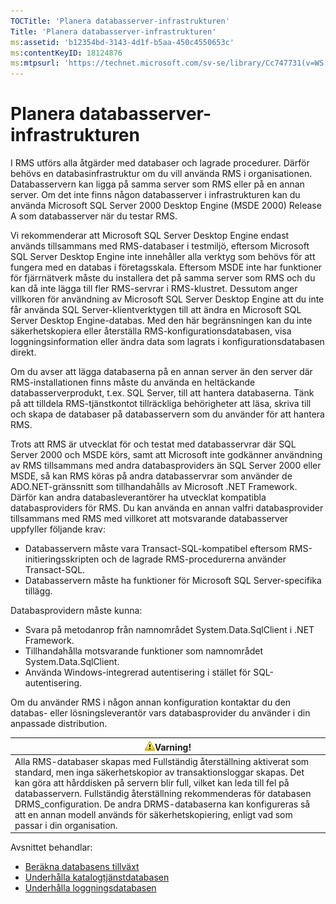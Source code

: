 ```yaml
---
TOCTitle: 'Planera databasserver-infrastrukturen'
Title: 'Planera databasserver-infrastrukturen'
ms:assetid: 'b12354bd-3143-4d1f-b5aa-450c4550653c'
ms:contentKeyID: 18124876
ms:mtpsurl: 'https://technet.microsoft.com/sv-se/library/Cc747731(v=WS.10)'
---
```


Planera databasserver-infrastrukturen
=====================================

I RMS utförs alla åtgärder med databaser och lagrade procedurer. Därför behövs en databasinfrastruktur om du vill använda RMS i organisationen. Databasservern kan ligga på samma server som RMS eller på en annan server. Om det inte finns någon databasserver i infrastrukturen kan du använda Microsoft SQL Server 2000 Desktop Engine (MSDE 2000) Release A som databasserver när du testar RMS.

Vi rekommenderar att Microsoft SQL Server Desktop Engine endast används tillsammans med RMS-databaser i testmiljö, eftersom Microsoft SQL Server Desktop Engine inte innehåller alla verktyg som behövs för att fungera med en databas i företagsskala. Eftersom MSDE inte har funktioner för fjärrnätverk måste du installera det på samma server som RMS och du kan då inte lägga till fler RMS-servrar i RMS-klustret. Dessutom anger villkoren för användning av Microsoft SQL Server Desktop Engine att du inte får använda SQL Server-klientverktygen till att ändra en Microsoft SQL Server Desktop Engine-databas. Med den här begränsningen kan du inte säkerhetskopiera eller återställa RMS-konfigurationsdatabasen, visa loggningsinformation eller ändra data som lagrats i konfigurationsdatabasen direkt.

Om du avser att lägga databaserna på en annan server än den server där RMS-installationen finns måste du använda en heltäckande databasserverprodukt, t.ex. SQL Server, till att hantera databaserna. Tänk på att tilldela RMS-tjänstkontot tillräckliga behörigheter att läsa, skriva till och skapa de databaser på databasservern som du använder för att hantera RMS.

Trots att RMS är utvecklat för och testat med databasservrar där SQL Server 2000 och MSDE körs, samt att Microsoft inte godkänner användning av RMS tillsammans med andra databasproviders än SQL Server 2000 eller MSDE, så kan RMS köras på andra databasservrar som använder de ADO.NET-gränssnitt som tillhandahålls av Microsoft .NET Framework. Därför kan andra databasleverantörer ha utvecklat kompatibla databasproviders för RMS. Du kan använda en annan valfri databasprovider tillsammans med RMS med villkoret att motsvarande databasserver uppfyller följande krav:

-   Databasservern måste vara Transact-SQL-kompatibel eftersom RMS-initieringsskripten och de lagrade RMS-procedurerna använder Transact-SQL.
-   Databasservern måste ha funktioner för Microsoft SQL Server-specifika tillägg.

Databasprovidern måste kunna:

-   Svara på metodanrop från namnområdet System.Data.SqlClient i .NET Framework.
-   Tillhandahålla motsvarande funktioner som namnområdet System.Data.SqlClient.
-   Använda Windows-integrerad autentisering i stället för SQL-autentisering.

Om du använder RMS i någon annan konfiguration kontaktar du den databas- eller lösningsleverantör vars databasprovider du använder i din anpassade distribution.

| ![](images/Cc747731.Caution(WS.10).gif)Varning!                                                                                                                                                                                                                                                                                                                                                                                |
|-------------------------------------------------------------------------------------------------------------------------------------------------------------------------------------------------------------------------------------------------------------------------------------------------------------------------------------------------------------------------------------------------------------------------------------------------------------|
| Alla RMS-databaser skapas med Fullständig återställning aktiverat som standard, men inga säkerhetskopior av transaktionsloggar skapas. Det kan göra att hårddisken på servern blir full, vilket kan leda till fel på databasservern. Fullständig återställning rekommenderas för databasen DRMS\_configuration. De andra DRMS-databaserna kan konfigureras så att en annan modell används för säkerhetskopiering, enligt vad som passar i din organisation. |

Avsnittet behandlar:

-   [Beräkna databasens tillväxt](https://technet.microsoft.com/87652cc2-b886-4797-8d40-356669768089)
-   [Underhålla katalogtjänstdatabasen](https://technet.microsoft.com/911a62f2-c1d6-4091-99b0-b53211be27a7)
-   [Underhålla loggningsdatabasen](https://technet.microsoft.com/de55058b-0d1a-4997-8a45-e14678ddd13f)
